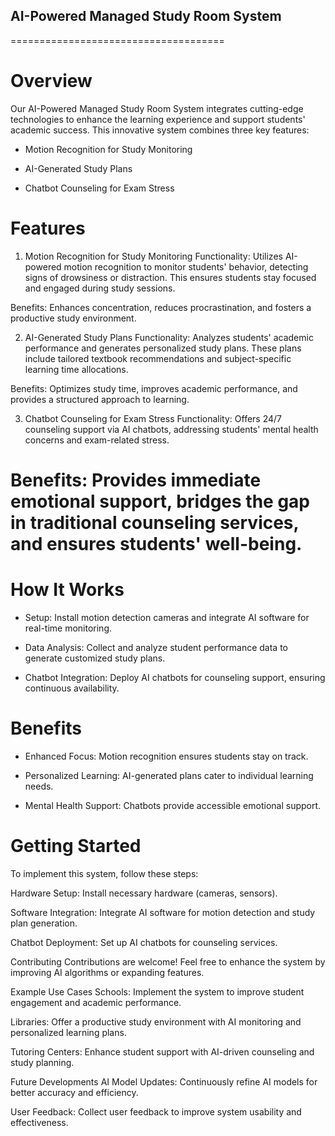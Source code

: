 ## AI-Powered Managed Study Room System


=====================================

# Overview
Our AI-Powered Managed Study Room System integrates cutting-edge technologies to enhance the learning experience and support students' academic success. This innovative system combines three key features:

* Motion Recognition for Study Monitoring

* AI-Generated Study Plans

* Chatbot Counseling for Exam Stress

# Features
1. Motion Recognition for Study Monitoring
Functionality: Utilizes AI-powered motion recognition to monitor students' behavior, detecting signs of drowsiness or distraction. This ensures students stay focused and engaged during study sessions.

Benefits: Enhances concentration, reduces procrastination, and fosters a productive study environment.

2. AI-Generated Study Plans
Functionality: Analyzes students' academic performance and generates personalized study plans. These plans include tailored textbook recommendations and subject-specific learning time allocations.

Benefits: Optimizes study time, improves academic performance, and provides a structured approach to learning.

3. Chatbot Counseling for Exam Stress
Functionality: Offers 24/7 counseling support via AI chatbots, addressing students' mental health concerns and exam-related stress.

# Benefits: Provides immediate emotional support, bridges the gap in traditional counseling services, and ensures students' well-being.

# How It Works
* Setup: Install motion detection cameras and integrate AI software for real-time monitoring.

* Data Analysis: Collect and analyze student performance data to generate customized study plans.

* Chatbot Integration: Deploy AI chatbots for counseling support, ensuring continuous availability.

# Benefits
* Enhanced Focus: Motion recognition ensures students stay on track.

* Personalized Learning: AI-generated plans cater to individual learning needs.

* Mental Health Support: Chatbots provide accessible emotional support.

# Getting Started
To implement this system, follow these steps:

Hardware Setup: Install necessary hardware (cameras, sensors).

Software Integration: Integrate AI software for motion detection and study plan generation.

Chatbot Deployment: Set up AI chatbots for counseling services.

Contributing
Contributions are welcome! Feel free to enhance the system by improving AI algorithms or expanding features.

Example Use Cases
Schools: Implement the system to improve student engagement and academic performance.

Libraries: Offer a productive study environment with AI monitoring and personalized learning plans.

Tutoring Centers: Enhance student support with AI-driven counseling and study planning.

Future Developments
AI Model Updates: Continuously refine AI models for better accuracy and efficiency.

User Feedback: Collect user feedback to improve system usability and effectiveness.
